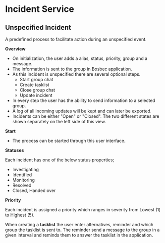 Incident Service
============
## Unspecified Incident ##

A predefined process to facilitate action during an unspecified event.

**Overview**

* On initialization, the user adds a alias, status, priority, group and a message. 
* The information is sent to the group in Bosbec application. 
* As this incident is unspecified there are several optional steps.
  * Start group chat
  * Create tasklist
  * Close group chat
  * Update incident
* In every step the user has the ability to send information to a selected group.
* A log of all incoming updates will be kept and can later be exported.
* Incidents can be either "Open" or "Closed". The two different states are shown separately on the left side of this view.

**Start**

* The process can be started through this user interface.

**Statuses**

Each incident has one of the below status properties;
  * Investigating
  * Identified
  * Monitoring
  * Resolved
  * Closed, Handed over

**Priority**

Each incident is assigned a priority which ranges in severity from Lowest (1) to Highest (5).

When creating a **tasklist** the user enter alternatives, reminder and which group the tasklist is sent to. The reminder send a message to the group in a given interval and reminds them to answer the tasklist in the application.
